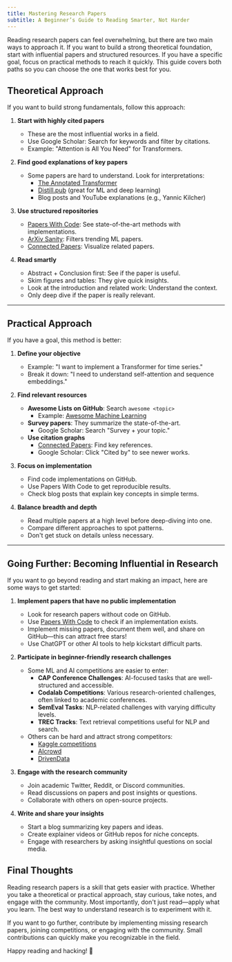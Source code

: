 ```yaml
---
title: Mastering Research Papers
subtitle: A Beginner’s Guide to Reading Smarter, Not Harder
---
```


Reading research papers can feel overwhelming, but there are two main ways to approach it. If you want to build a strong theoretical foundation, start with influential papers and structured resources. If you have a specific goal, focus on practical methods to reach it quickly. This guide covers both paths so you can choose the one that works best for you.

## Theoretical Approach

If you want to build strong fundamentals, follow this approach:

1. **Start with highly cited papers**
   - These are the most influential works in a field.
   - Use Google Scholar: Search for keywords and filter by citations.
   - Example: "Attention is All You Need" for Transformers.

2. **Find good explanations of key papers**
   - Some papers are hard to understand. Look for interpretations:
     - [The Annotated Transformer](http://nlp.seas.harvard.edu/2018/04/03/attention.html)
     - [Distill.pub](https://distill.pub/) (great for ML and deep learning)
     - Blog posts and YouTube explanations (e.g., Yannic Kilcher)

3. **Use structured repositories**
   - [Papers With Code](https://paperswithcode.com/): See state-of-the-art methods with implementations.
   - [ArXiv Sanity](http://www.arxiv-sanity.com/): Filters trending ML papers.
   - [Connected Papers](https://www.connectedpapers.com/): Visualize related papers.

4. **Read smartly**
   - Abstract + Conclusion first: See if the paper is useful.
   - Skim figures and tables: They give quick insights.
   - Look at the introduction and related work: Understand the context.
   - Only deep dive if the paper is really relevant.

---

## Practical Approach

If you have a goal, this method is better:

1. **Define your objective**
   - Example: "I want to implement a Transformer for time series."
   - Break it down: "I need to understand self-attention and sequence embeddings."

2. **Find relevant resources**
   - **Awesome Lists on GitHub**: Search `awesome <topic>`
     - Example: [Awesome Machine Learning](https://github.com/josephmisiti/awesome-machine-learning)
   - **Survey papers**: They summarize the state-of-the-art.
     - Google Scholar: Search "Survey + your topic."
   - **Use citation graphs**
     - [Connected Papers](https://www.connectedpapers.com/): Find key references.
     - Google Scholar: Click "Cited by" to see newer works.

3. **Focus on implementation**
   - Find code implementations on GitHub.
   - Use Papers With Code to get reproducible results.
   - Check blog posts that explain key concepts in simple terms.

4. **Balance breadth and depth**
   - Read multiple papers at a high level before deep-diving into one.
   - Compare different approaches to spot patterns.
   - Don't get stuck on details unless necessary.

---

## Going Further: Becoming Influential in Research

If you want to go beyond reading and start making an impact, here are some ways to get started:

1. **Implement papers that have no public implementation**
   - Look for research papers without code on GitHub.
   - Use [Papers With Code](https://paperswithcode.com/) to check if an implementation exists.
   - Implement missing papers, document them well, and share on GitHub—this can attract free stars!
   - Use ChatGPT or other AI tools to help kickstart difficult parts.

2. **Participate in beginner-friendly research challenges**
   - Some ML and AI competitions are easier to enter:
     - **CAP Conference Challenges**: AI-focused tasks that are well-structured and accessible.
     - **Codalab Competitions**: Various research-oriented challenges, often linked to academic conferences.
     - **SemEval Tasks**: NLP-related challenges with varying difficulty levels.
     - **TREC Tracks**: Text retrieval competitions useful for NLP and search.
   - Others can be hard and attract strong competitors:
     - [Kaggle competitions](https://www.kaggle.com/competitions)
     - [AIcrowd](https://www.aicrowd.com/)
     - [DrivenData](https://www.drivendata.org/)

3. **Engage with the research community**
   - Join academic Twitter, Reddit, or Discord communities.
   - Read discussions on papers and post insights or questions.
   - Collaborate with others on open-source projects.

4. **Write and share your insights**
   - Start a blog summarizing key papers and ideas.
   - Create explainer videos or GitHub repos for niche concepts.
   - Engage with researchers by asking insightful questions on social media.

## Final Thoughts

Reading research papers is a skill that gets easier with practice. Whether you take a theoretical or practical approach, stay curious, take notes, and engage with the community. Most importantly, don't just read—apply what you learn. The best way to understand research is to experiment with it.

If you want to go further, contribute by implementing missing research papers, joining competitions, or engaging with the community. Small contributions can quickly make you recognizable in the field.

Happy reading and hacking! 🚀